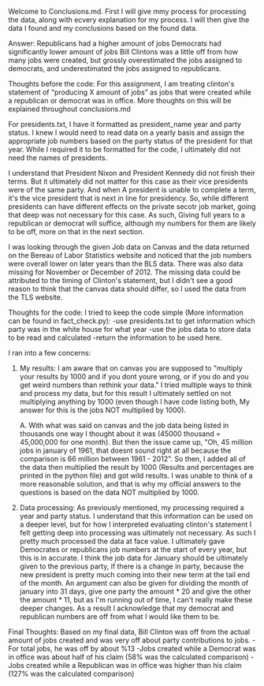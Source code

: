Welcome to Conclusions.md. First I will give mmy process for processing the data, along with ecvery explanation for my process.
I will then give the data I found and my conclusions based on the found data.

Answer:
Republicans had a higher amount of jobs
Democrats had significantly lower amount of jobs
Bill Clintons was a little off from how many jobs were created, but grossly overestimated the jobs assigned to democrats, and underestimated the jobs assigned to republicans.

Thoughts before the code:
For this assignment, I am treating clinton's statement of "producing X amount of jobs" as jobs that were created while a republican or democrat was in office.
More thoughts on this will be explained throughout conclusions.md

For presidents.txt, I have it formatted as president_name year and party status. I knew I would need to read data on a yearly basis
and assign the appropriate job numbers based on the party status of the president for that year. While I required it to be formatted for the code,
I ultimately did not need the names of presidents.

I understand that President Nixon and President Kennedy did not finish their terms. But it ultimately did not matter for this case as their vice presidents
were of the same party. And when A president is unable to complete a term, it's the vice president that is next in line for presidency.
So, while different presidents can have different effects on the private secotr job market, going that deep was not necessary for this case.
As such, Giving full years to a republican or democrat will suffice, although my numbers for them are likely to be off, more on that in the next section.

I was looking through the given Job data on Canvas and the data returned on the Bereau of Labor Statistics website and noticed that the job numbers were overall
lower on later years than the BLS data. There was also data missing for November or December of 2012. The missing data could be attributed to the timing of Clinton's statement,
but I didn't see a good reason to think that the canvas data should differ, so I used the data from the TLS website.

Thoughts for the code:
I tried to keep the code simple (More information can be found in fact_check.py):
-use presidents.txt to get information which party was in the white house for what year
-use the jobs data to store data to be read and calculated
-return the information to be used here.

I ran into a few concerns:
1. My results: I am aware that on canvas you are supposed to "multiply your results by 1000 and if you dont youre wrong, or if you do and you get weird numbers than rethink your data."
   I tried multiple ways to think and process my data, but for this result I ultimately settled on not multiplying anything by 1000 (even though I have code listing both, My answer for this is the jobs NOT
   multiplied by 1000).

   A. With what was said on canvas and the job data being listed in thousands one way I thought about it was (45000 thousand = 45,000,000 for one month). But then the issue came up, "Oh, 45 million jobs in january of 1961, that doesnt sound right at all because the comparison is 66 million between 1961 - 2012". So then, I added all of the data then multiplied the result by 1000 (Results and percentages are printed in the python file) and got wild results. I was unable to think of a more reasonable solution, and that is why my official answers to the questions is based on the data NOT multiplied by 1000.

2. Data processing: As previously mentioned, my processing required a year and party status. I understand that this information can be used on a deeper level, but for how I interpreted evaluating clinton's statement
   I felt getting deep into processing was ultimately not necessary. As such I pretty much processed the data at face value. I ultimately gave Democrates or republicans job numbers at the start of every year, but this is in accurate. I think the job data for January should be ultimately given to the previous party, if there is a change in party, because the new president is pretty much coming into their new term at the tail end of the month. An argument can also be given for dividing the month of january into 31 days, give one party the amount * 20 and give the other the amount * 11, but as I'm running out of time, I can't really make these deeper changes. As a result I acknowledge that my democrat and republican numbers are off from what I would like them to be.

Final Thoughts:
Based on my final data, Bill Clinton was off from the actual amount of jobs created and was very off about party contributions to jobs.
-For total jobs, he was off by about %13
-Jobs created while a Democrat was in office was about half of his claim (58% was the calculated comparison)
-Jobs created while a Republican was in office was higher than his claim (127% was the calculated comparison)

